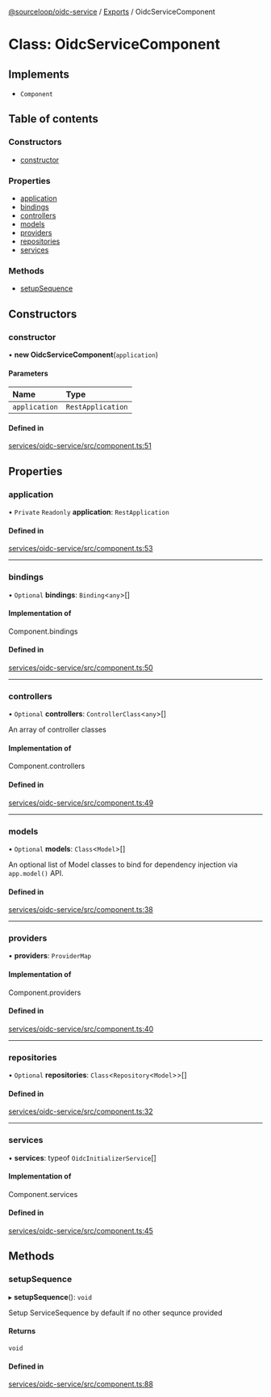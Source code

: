 [@sourceloop/oidc-service](../README.md) / [Exports](../modules.md) / OidcServiceComponent

# Class: OidcServiceComponent

## Implements

- `Component`

## Table of contents

### Constructors

- [constructor](OidcServiceComponent.md#constructor)

### Properties

- [application](OidcServiceComponent.md#application)
- [bindings](OidcServiceComponent.md#bindings)
- [controllers](OidcServiceComponent.md#controllers)
- [models](OidcServiceComponent.md#models)
- [providers](OidcServiceComponent.md#providers)
- [repositories](OidcServiceComponent.md#repositories)
- [services](OidcServiceComponent.md#services)

### Methods

- [setupSequence](OidcServiceComponent.md#setupsequence)

## Constructors

### constructor

• **new OidcServiceComponent**(`application`)

#### Parameters

| Name | Type |
| :------ | :------ |
| `application` | `RestApplication` |

#### Defined in

[services/oidc-service/src/component.ts:51](https://github.com/sourcefuse/loopback4-microservice-catalog/blob/b93c60ac7/services/oidc-service/src/component.ts#L51)

## Properties

### application

• `Private` `Readonly` **application**: `RestApplication`

#### Defined in

[services/oidc-service/src/component.ts:53](https://github.com/sourcefuse/loopback4-microservice-catalog/blob/b93c60ac7/services/oidc-service/src/component.ts#L53)

___

### bindings

• `Optional` **bindings**: `Binding`<`any`\>[]

#### Implementation of

Component.bindings

#### Defined in

[services/oidc-service/src/component.ts:50](https://github.com/sourcefuse/loopback4-microservice-catalog/blob/b93c60ac7/services/oidc-service/src/component.ts#L50)

___

### controllers

• `Optional` **controllers**: `ControllerClass`<`any`\>[]

An array of controller classes

#### Implementation of

Component.controllers

#### Defined in

[services/oidc-service/src/component.ts:49](https://github.com/sourcefuse/loopback4-microservice-catalog/blob/b93c60ac7/services/oidc-service/src/component.ts#L49)

___

### models

• `Optional` **models**: `Class`<`Model`\>[]

An optional list of Model classes to bind for dependency injection
via `app.model()` API.

#### Defined in

[services/oidc-service/src/component.ts:38](https://github.com/sourcefuse/loopback4-microservice-catalog/blob/b93c60ac7/services/oidc-service/src/component.ts#L38)

___

### providers

• **providers**: `ProviderMap`

#### Implementation of

Component.providers

#### Defined in

[services/oidc-service/src/component.ts:40](https://github.com/sourcefuse/loopback4-microservice-catalog/blob/b93c60ac7/services/oidc-service/src/component.ts#L40)

___

### repositories

• `Optional` **repositories**: `Class`<`Repository`<`Model`\>\>[]

#### Defined in

[services/oidc-service/src/component.ts:32](https://github.com/sourcefuse/loopback4-microservice-catalog/blob/b93c60ac7/services/oidc-service/src/component.ts#L32)

___

### services

• **services**: typeof `OidcInitializerService`[]

#### Implementation of

Component.services

#### Defined in

[services/oidc-service/src/component.ts:45](https://github.com/sourcefuse/loopback4-microservice-catalog/blob/b93c60ac7/services/oidc-service/src/component.ts#L45)

## Methods

### setupSequence

▸ **setupSequence**(): `void`

Setup ServiceSequence by default if no other sequnce provided

#### Returns

`void`

#### Defined in

[services/oidc-service/src/component.ts:88](https://github.com/sourcefuse/loopback4-microservice-catalog/blob/b93c60ac7/services/oidc-service/src/component.ts#L88)
